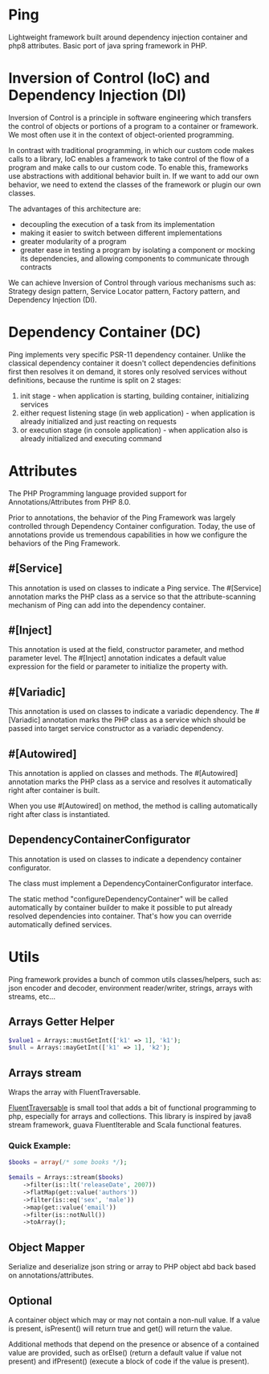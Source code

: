 # Ping
Lightweight framework built around dependency injection container and php8 attributes.
Basic port of java spring framework in PHP.


# Inversion of Control (IoC) and Dependency Injection (DI)
Inversion of Control is a principle in software engineering which transfers the control of objects or portions of a program to a container or framework. We most often use it in the context of object-oriented programming.

In contrast with traditional programming, in which our custom code makes calls to a library, IoC enables a framework to take control of the flow of a program and make calls to our custom code. To enable this, frameworks use abstractions with additional behavior built in. If we want to add our own behavior, we need to extend the classes of the framework or plugin our own classes.

The advantages of this architecture are:

- decoupling the execution of a task from its implementation
- making it easier to switch between different implementations
- greater modularity of a program
- greater ease in testing a program by isolating a component or mocking its dependencies, and allowing components to communicate through contracts

We can achieve Inversion of Control through various mechanisms such as: Strategy design pattern, Service Locator pattern, Factory pattern, and Dependency Injection (DI).

# Dependency Container (DC)
Ping implements very specific PSR-11 dependency container. 
Unlike the classical dependency container it doesn't collect dependencies definitions first then resolves it on demand,
it stores only resolved services without definitions, because the runtime is split on 2 stages:
1. init stage - when application is starting, building container, initializing services 
2. either request listening stage (in web application) - when application is already initialized and just reacting on requests
3. or execution stage (in console application) - when application also is already initialized and executing command

# Attributes 
The PHP Programming language provided support for Annotations/Attributes from PHP 8.0. 

Prior to annotations, the behavior of the Ping Framework was largely controlled through Dependency Container configuration. 
Today, the use of annotations provide us tremendous capabilities in how we configure the behaviors of the Ping Framework.


## #[Service]
This annotation is used on classes to indicate a Ping service. The #[Service] annotation marks the PHP class as a service so that the attribute-scanning mechanism of Ping can add into the dependency container.

## #[Inject]
This annotation is used at the field, constructor parameter, and method parameter level. The #[Inject] annotation indicates a default value expression for the field or parameter to initialize the property with.

## #[Variadic]
This annotation is used on classes to indicate a variadic dependency. The #[Variadic] annotation marks the PHP class as a service which should be passed into target service constructor as a variadic dependency.

## #[Autowired]
This annotation is applied on classes and methods. 
The #[Autowired] annotation marks the PHP class as a service and resolves it automatically right after container is built.

When you use #[Autowired] on method, the method is calling automatically right after class is instantiated. 

## DependencyContainerConfigurator
This annotation is used on classes to indicate a dependency container configurator. 

The class must implement a DependencyContainerConfigurator interface.

The static method "configureDependencyContainer" will be called automatically by container builder
to make it possible to put already resolved dependencies into container. 
That's how you can override automatically defined services.

# Utils
Ping framework provides a bunch of common utils classes/helpers, such as: json encoder and decoder, environment reader/writer, strings, arrays with streams, etc...

## Arrays Getter Helper
```php
$value1 = Arrays::mustGetInt(['k1' => 1], 'k1');
$null = Arrays::mayGetInt(['k1' => 1], 'k2');
```

## Arrays stream
Wraps the array with FluentTraversable.

[FluentTraversable](https://github.com/psliwa/fluent-traversable) is small tool that adds a bit of functional programming to php, especially for arrays and collections. This library is inspired by java8 stream framework, guava FluentIterable and Scala functional features.

### Quick Example:
```php
$books = array(/* some books */);
    
$emails = Arrays::stream($books)
    ->filter(is::lt('releaseDate', 2007))
    ->flatMap(get::value('authors'))
    ->filter(is::eq('sex', 'male'))
    ->map(get::value('email'))
    ->filter(is::notNull())
    ->toArray();      
```

## Object Mapper
Serialize and deserialize json string or array to PHP object abd back based on annotations/attributes.

## Optional
A container object which may or may not contain a non-null value. 
If a value is present, isPresent() will return true and get() will return the value.

Additional methods that depend on the presence or absence of a contained value are provided, 
such as orElse() (return a default value if value not present) 
and ifPresent() (execute a block of code if the value is present).